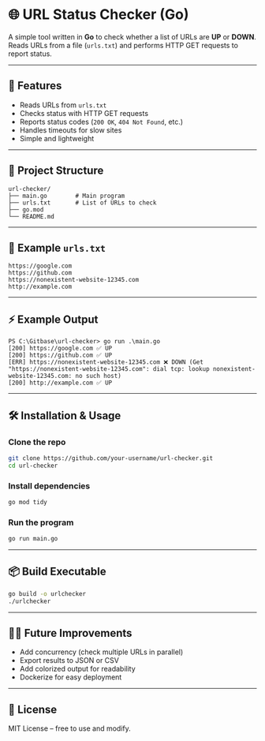 # 🌐 URL Status Checker (Go)

A simple tool written in **Go** to check whether a list of URLs are **UP** or **DOWN**.  
Reads URLs from a file (`urls.txt`) and performs HTTP GET requests to report status.  

---

## 🚀 Features
- Reads URLs from `urls.txt`  
- Checks status with HTTP GET requests  
- Reports status codes (`200 OK`, `404 Not Found`, etc.)  
- Handles timeouts for slow sites  
- Simple and lightweight  

---

## 📂 Project Structure
```
url-checker/
├── main.go        # Main program
├── urls.txt       # List of URLs to check
├── go.mod
└── README.md
```

---

## 📝 Example `urls.txt`
```
https://google.com
https://github.com
https://nonexistent-website-12345.com
http://example.com
```

---

## ⚡ Example Output
```
PS C:\Gitbase\url-checker> go run .\main.go
[200] https://google.com ✅ UP
[200] https://github.com ✅ UP
[ERR] https://nonexistent-website-12345.com ❌ DOWN (Get "https://nonexistent-website-12345.com": dial tcp: lookup nonexistent-website-12345.com: no such host)
[200] http://example.com ✅ UP
```

---

## 🛠 Installation & Usage

### Clone the repo
```bash
git clone https://github.com/your-username/url-checker.git
cd url-checker
```

### Install dependencies
```bash
go mod tidy
```

### Run the program
```bash
go run main.go
```

---

## 📦 Build Executable
```bash
go build -o urlchecker
./urlchecker
```

---

## 🧑‍💻 Future Improvements
- Add concurrency (check multiple URLs in parallel)  
- Export results to JSON or CSV  
- Add colorized output for readability  
- Dockerize for easy deployment  

---

## 📜 License
MIT License – free to use and modify.  
